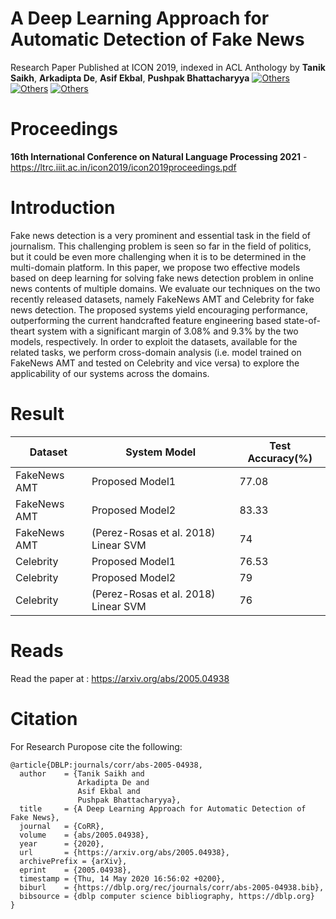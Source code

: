 # A Deep Learning Approach for Automatic Detection of Fake News
Research Paper Published at ICON 2019, indexed in ACL Anthology by **Tanik Saikh**, **Arkadipta De**, **Asif Ekbal**, **Pushpak Bhattacharyya**
[![Others](https://img.shields.io/badge/Keras-1.8.1-red)](https://keras.io)
[![Others](https://img.shields.io/badge/Tensorflow-(Stable)1.11.0-orange)](https://www.tensorflow.org/)
[![Others](https://img.shields.io/badge/Python-3.6-green)](https://www.python.org/)

# Proceedings
**16th International Conference on Natural Language Processing 2021** - https://ltrc.iiit.ac.in/icon2019/icon2019proceedings.pdf

# Introduction
Fake news detection is a very prominent and
essential task in the field of journalism. This
challenging problem is seen so far in the field
of politics, but it could be even more challenging when it is to be determined in the
multi-domain platform. In this paper, we
propose two effective models based on deep
learning for solving fake news detection problem in online news contents of multiple domains. We evaluate our techniques on the
two recently released datasets, namely FakeNews AMT and Celebrity for fake news detection. The proposed systems yield encouraging
performance, outperforming the current handcrafted feature engineering based state-of-theart system with a significant margin of 3.08%
and 9.3% by the two models, respectively. In
order to exploit the datasets, available for the
related tasks, we perform cross-domain analysis (i.e. model trained on FakeNews AMT and
tested on Celebrity and vice versa) to explore
the applicability of our systems across the domains.

# Result
|Dataset|System Model|Test Accuracy(%)|
|---|---|---|
|FakeNews AMT|Proposed Model1|77.08|
|FakeNews AMT|Proposed Model2|83.33|
|FakeNews AMT|(Perez-Rosas et al. 2018) Linear SVM|74|
|Celebrity|Proposed Model1|76.53|
|Celebrity|Proposed Model2|79|
|Celebrity|(Perez-Rosas et al. 2018) Linear SVM|76|

# Reads
Read the paper at : https://arxiv.org/abs/2005.04938

# Citation
For Research Puropose cite the following:
```
@article{DBLP:journals/corr/abs-2005-04938,
  author    = {Tanik Saikh and
               Arkadipta De and
               Asif Ekbal and
               Pushpak Bhattacharyya},
  title     = {A Deep Learning Approach for Automatic Detection of Fake News},
  journal   = {CoRR},
  volume    = {abs/2005.04938},
  year      = {2020},
  url       = {https://arxiv.org/abs/2005.04938},
  archivePrefix = {arXiv},
  eprint    = {2005.04938},
  timestamp = {Thu, 14 May 2020 16:56:02 +0200},
  biburl    = {https://dblp.org/rec/journals/corr/abs-2005-04938.bib},
  bibsource = {dblp computer science bibliography, https://dblp.org}
}
```
